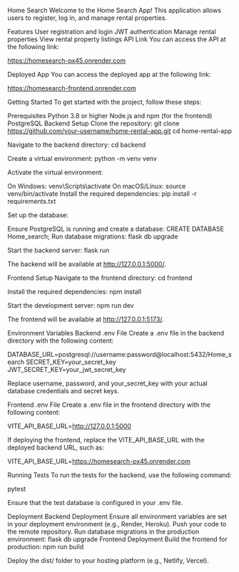 Home Search
Welcome to the Home Search App! This application allows users to register, log in, and manage rental properties.

Features
User registration and login
JWT authentication
Manage rental properties
View rental property listings
API Link
You can access the API at the following link:

https://homesearch-px45.onrender.com

Deployed App
You can access the deployed app at the following link:

https://homesearch-frontend.onrender.com

Getting Started
To get started with the project, follow these steps:

Prerequisites
Python 3.8 or higher
Node.js and npm (for the frontend)
PostgreSQL
Backend Setup
Clone the repository: git clone https://github.com/your-username/home-rental-app.git cd home-rental-app

Navigate to the backend directory: cd backend

Create a virtual environment: python -m venv venv

Activate the virtual environment:

On Windows: venv\Scripts\activate
On macOS/Linux: source venv/bin/activate
Install the required dependencies: pip install -r requirements.txt

Set up the database:

Ensure PostgreSQL is running and create a database: CREATE DATABASE Home_search;
Run database migrations: flask db upgrade

Start the backend server: flask run

The backend will be available at http://127.0.0.1:5000/.

Frontend Setup
Navigate to the frontend directory: cd frontend

Install the required dependencies: npm install

Start the development server: npm run dev

The frontend will be available at http://127.0.0.1:5173/.

Environment Variables
Backend .env File
Create a .env file in the backend directory with the following content:

DATABASE_URL=postgresql://username:password@localhost:5432/Home_search
SECRET_KEY=your_secret_key
JWT_SECRET_KEY=your_jwt_secret_key

Replace username, password, and your_secret_key with your actual database credentials and secret keys.

Frontend .env File
Create a .env file in the frontend directory with the following content:

VITE_API_BASE_URL=http://127.0.0.1:5000

If deploying the frontend, replace the VITE_API_BASE_URL with the deployed backend URL, such as:

VITE_API_BASE_URL=https://homesearch-px45.onrender.com

Running Tests
To run the tests for the backend, use the following command:

pytest

Ensure that the test database is configured in your .env file.

Deployment
Backend Deployment
Ensure all environment variables are set in your deployment environment (e.g., Render, Heroku).
Push your code to the remote repository.
Run database migrations in the production environment:
flask db upgrade
Frontend Deployment
Build the frontend for production:
npm run build

Deploy the dist/ folder to your hosting platform (e.g., Netlify, Vercel).
